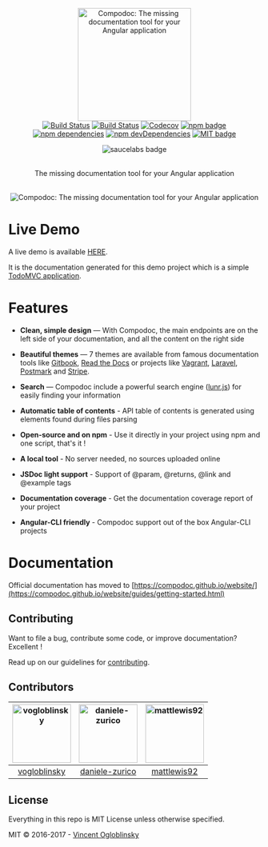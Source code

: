<p align="center">
  <img src="https://avatars3.githubusercontent.com/u/23202313" alt="Compodoc: The missing documentation tool for your Angular application" width="226">
  <br>
  <a href="https://travis-ci.org/compodoc/compodoc"><img src="https://travis-ci.org/compodoc/compodoc.svg?branch=develop" alt="Build Status"></a>
  <a href="https://ci.appveyor.com/project/vogloblinsky/compodoc/branch/develop"><img src="https://ci.appveyor.com/api/projects/status/0wkundlfn3vs6r3m/branch/develop?svg=true" alt="Build Status"></a>
  <a href="https://codecov.io/gh/compodoc/compodoc"><img src="https://codecov.io/gh/compodoc/compodoc/branch/develop/graph/badge.svg" alt="Codecov"/></a>
  <a href="https://www.npmjs.com/package/@compodoc/compodoc"><img src="https://badge.fury.io/js/%40compodoc%2Fcompodoc.svg" alt="npm badge"></a>
  <a href="https://david-dm.org/compodoc/compodoc"><img src="https://david-dm.org/compodoc/compodoc.svg" alt="npm dependencies"></a>
  <a href="https://david-dm.org/compodoc/compodoc?type=dev"><img src="https://david-dm.org/compodoc/compodoc/dev-status.svg" alt="npm devDependencies"></a>
  <a href="http://opensource.org/licenses/MIT"><img src="http://img.shields.io/badge/license-MIT-brightgreen.svg" alt="MIT badge"></a>
</p>
<p align="center">
    <img src="https://saucelabs.com/browser-matrix/compodoc.svg" alt="saucelabs badge"><br><br>
</p>

<p align="center">The missing documentation tool for your Angular application<br><br></p>

<p align="center">
  <img src="https://raw.githubusercontent.com/compodoc/compodoc/master/screenshots/main-view.gif" alt="Compodoc: The missing documentation tool for your Angular application">
</p>

# Live Demo

A live demo is available [HERE](https://compodoc.github.io/compodoc-demo-todomvc-angular/).

It is the documentation generated for this demo project which is a simple [TodoMVC application](https://github.com/compodoc/compodoc-demo-todomvc-angular).

# Features

* **Clean, simple design** — With Compodoc, the main endpoints are on the left side of your documentation, and all the content on the right side

* **Beautiful themes** — 7 themes are available from famous documentation tools like [Gitbook](https://www.gitbook.com), [Read the Docs](https://readthedocs.org/) or projects like [Vagrant](https://www.vagrantup.com/docs/), [Laravel](https://laravel.com/docs/5.3), [Postmark](http://developer.postmarkapp.com/) and [Stripe](https://stripe.com/docs/api).

* **Search** — Compodoc include a powerful search engine ([lunr.js](http://lunrjs.com/)) for easily finding your information

* **Automatic table of contents** - API table of contents is generated using elements found during files parsing

* **Open-source and on npm** - Use it directly in your project using npm and one script, that's it !

* **A local tool** - No server needed, no sources uploaded online

* **JSDoc light support** - Support of @param, @returns, @link and @example tags

* **Documentation coverage** - Get the documentation coverage report of your project

* **Angular-CLI friendly** - Compodoc support out of the box Angular-CLI projects

# Documentation

Official documentation has moved to [https://compodoc.github.io/website/](https://compodoc.github.io/website/guides/getting-started.html)

## Contributing

Want to file a bug, contribute some code, or improve documentation? Excellent !

Read up on our guidelines for [contributing](https://github.com/compodoc/compodoc/blob/master/.github/CONTRIBUTING.md).

## Contributors

[<img alt="vogloblinsky" src="https://avatars3.githubusercontent.com/u/2841805?v=3&s=117" width="117">](https://github.com/vogloblinsky) |[<img alt="daniele-zurico" src="https://avatars3.githubusercontent.com/u/3193095?v=3&s=117" width="117">](https://github.com/daniele-zurico) |[<img alt="mattlewis92" src="https://avatars3.githubusercontent.com/u/6425649?v=3&s=117" width="117">](https://github.com/mattlewis92) |
:---: |:---: |:---: |
[vogloblinsky](https://github.com/vogloblinsky) |[daniele-zurico](https://github.com/daniele-zurico) |[mattlewis92](https://github.com/mattlewis92) |


## License

Everything in this repo is MIT License unless otherwise specified.

MIT © 2016-2017 - [Vincent Ogloblinsky](http://www.vincentogloblinsky.com)
